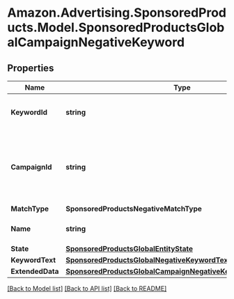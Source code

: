 # Amazon.Advertising.SponsoredProducts.Model.SponsoredProductsGlobalCampaignNegativeKeyword

## Properties

Name | Type | Description | Notes
------------ | ------------- | ------------- | -------------
**KeywordId** | **string** | The identifier of the keyword. | 
**CampaignId** | **string** | The identifier of the campaign to which the keyword is associated. | 
**MatchType** | **SponsoredProductsNegativeMatchType** |  | 
**Name** | **string** | Name for the keyword | [optional] 
**State** | [**SponsoredProductsGlobalEntityState**](SponsoredProductsGlobalEntityState.md) |  | 
**KeywordText** | [**SponsoredProductsGlobalNegativeKeywordText**](SponsoredProductsGlobalNegativeKeywordText.md) |  | 
**ExtendedData** | [**SponsoredProductsGlobalCampaignNegativeKeywordExtendedData**](SponsoredProductsGlobalCampaignNegativeKeywordExtendedData.md) |  | [optional] 

[[Back to Model list]](../README.md#documentation-for-models) [[Back to API list]](../README.md#documentation-for-api-endpoints) [[Back to README]](../README.md)

